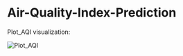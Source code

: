 # Air-Quality-Index-Prediction

Plot_AQI visualization:

![Plot_AQI](https://user-images.githubusercontent.com/46817661/133156557-0cdc52f4-794b-45d4-8d63-52b2b211e38b.png)
